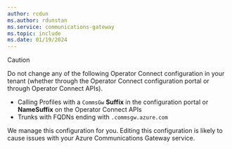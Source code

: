 ```yaml
---
author: rcdun
ms.author: rdunstan
ms.service: communications-gateway
ms.topic: include
ms.date: 01/19/2024
---
```


> [!CAUTION]
> Do not change any of the following Operator Connect configuration in your tenant (whether through the Operator Connect configuration portal or through Operator Connect APIs).
> 
> - Calling Profiles with a `CommsGw` **Suffix** in the configuration portal or **NameSuffix** on the Operator Connect APIs
> - Trunks with FQDNs ending with `.commsgw.azure.com`
> 
> We manage this configuration for you. Editing this configuration is likely to cause issues with your Azure Communications Gateway service.
